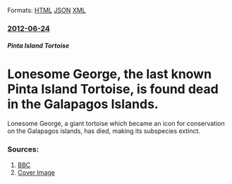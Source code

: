 
Formats: [HTML](/news/2012/06/24/lonesome-george-the-last-known-pinta-island-tortoise-is-found-dead-in-the-galapagos-islands.html)  [JSON](/news/2012/06/24/lonesome-george-the-last-known-pinta-island-tortoise-is-found-dead-in-the-galapagos-islands.json)  [XML](/news/2012/06/24/lonesome-george-the-last-known-pinta-island-tortoise-is-found-dead-in-the-galapagos-islands.xml)  

### [2012-06-24](/news/2012/06/24/index.md)

##### Pinta Island Tortoise
# Lonesome George, the last known Pinta Island Tortoise, is found dead in the Galapagos Islands. 

Lonesome George, a giant tortoise which became an icon for conservation on the Galapagos islands, has died, making its subspecies extinct.


### Sources:

1. [BBC](http://www.bbc.co.uk/news/world-18574279)
1. [Cover Image](http://ichef-1.bbci.co.uk/news/1024/media/images/61112000/jpg/_61112550_lonesomegeorge.jpg)
